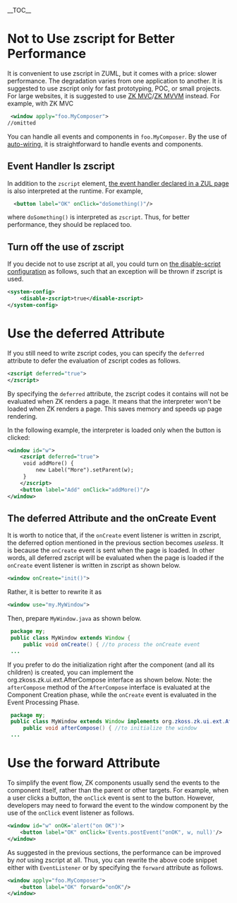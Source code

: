 \_\_TOC\_\_

# Not to Use zscript for Better Performance

It is convenient to use zscript in ZUML, but it comes with a price:
slower performance. The degradation varies from one application to
another. It is suggested to use zscript only for fast prototyping, POC,
or small projects. For large websites, it is suggested to use [ZK
MVC](ZK_Developer's_Reference/MVC)/[ZK
MVVM](http://books.zkoss.org/zk-mvvm-book/8.0/index.html) instead. For
example, with ZK MVC

``` xml
 <window apply="foo.MyComposer">
//omitted
```

You can handle all events and components in `foo.MyComposer`. By the use
of [
auto-wiring](ZK_Component_Reference/Common_Operations/Event_Handling/Event_Listening#Composer_and_Event_Listener_Autowiring),
it is straightforward to handle events and components.

## Event Handler Is zscript

In addition to the `zscript` element, [ the event handler declared in a
ZUL
page](ZK_Component_Reference/Common_Operations/Event_Handling/Event_Listening#Declare_an_Event_Handler_in_a_ZUL_page)
is also interpreted at the runtime. For example,

``` xml
  <button label="OK" onClick="doSomething()"/>
```

where `doSomething()` is interpreted as `zscript`. Thus, for better
performance, they should be replaced too.

## Turn off the use of zscript

If you decide not to use zscript at all, you could turn on [the
disable-script
configuration](ZK_Configuration_Reference/zk.xml/The_system-config_Element/The_disable-zscript_Element)
as follows, such that an exception will be thrown if zscript is used.

``` xml
<system-config>
    <disable-zscript>true</disable-zscript>
</system-config>
```

# Use the deferred Attribute

If you still need to write zscript codes, you can specify the `deferred`
attribute to defer the evaluation of zscript codes as follows.

``` xml
<zscript deferred="true">
</zscript>
```

By specifying the `deferred` attribute, the zscript codes it contains
will not be evaluated when ZK renders a page. It means that the
interpreter won't be loaded when ZK renders a page. This saves memory
and speeds up page rendering.

In the following example, the interpreter is loaded only when the button
is clicked:

``` xml
<window id="w">
    <zscript deferred="true">
     void addMore() {
         new Label("More").setParent(w);
     }
    </zscript>
    <button label="Add" onClick="addMore()"/>
</window>
```

## The deferred Attribute and the onCreate Event

It is worth to notice that, if the `onCreate` event listener is written
in zscript, the deferred option mentioned in the previous section
becomes *useless*. It is because the `onCreate` event is sent when the
page is loaded. In other words, all deferred zscript will be evaluated
when the page is loaded if the `onCreate` event listener is written in
zscript as shown below.

``` xml
<window onCreate="init()">
```

Rather, it is better to rewrite it as

``` xml
<window use="my.MyWindow">
```

Then, prepare `MyWindow.java` as shown below.

``` java
 package my;
 public class MyWindow extends Window {
     public void onCreate() { //to process the onCreate event
 ...
```

If you prefer to do the initialization right after the component (and
all its children) is created, you can implement the
<javadoc type="interface">org.zkoss.zk.ui.ext.AfterCompose</javadoc>
interface as shown below. Note: the `afterCompose` method of the
`AfterCompose` interface is evaluated at the Component Creation phase,
while the `onCreate` event is evaluated in the Event Processing Phase.

``` java
 package my;
 public class MyWindow extends Window implements org.zkoss.zk.ui.ext.AfterCompose {
     public void afterCompose() { //to initialize the window
 ...
```

# Use the forward Attribute

To simplify the event flow, ZK components usually send the events to the
component itself, rather than the parent or other targets. For example,
when a user clicks a button, the `onClick` event is sent to the button.
However, developers may need to forward the event to the window
component by the use of the `onClick` event listener as follows.

``` xml
<window id="w" onOK='alert("on OK")'>
    <button label="OK" onClick='Events.postEvent("onOK", w, null)'/>
</window>
```

As suggested in the previous sections, the performance can be improved
by *not* using zscript at all. Thus, you can rewrite the above code
snippet either with `EventListener` or by specifying the `forward`
attribute as follows.

``` xml
<window apply="foo.MyComposer">
    <button label="OK" forward="onOK"/>
</window>
```
